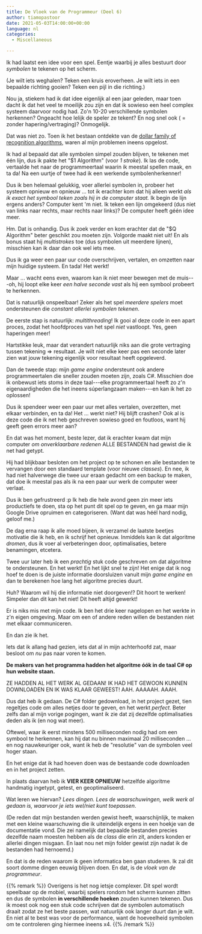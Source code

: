 ```yaml
---
title: De Vloek van de Programmeur (Deel 6)
author: tiamopastoor
date: 2021-05-03T14:00:00+00:00
language: nl
categories:
  - Miscellaneous

---
```

Ik had laatst een idee voor een spel. Eentje waarbij je alles bestuurt door _symbolen_ te tekenen op het scherm. 

(Je wilt iets weghalen? Teken een kruis eroverheen. Je wilt iets in een bepaalde richting gooien? Teken een pijl in die richting.)

Nou ja, stiekem had ik dat idee eigenlijk al een jaar geleden, maar toen dacht ik dat het veel te moeilijk zou zijn en dat ik sowieso een heel complex systeem daarvoor nodig had. Zo'n 10-20 verschillende symbolen herkennen? Ongeacht hoe lelijk de speler ze tekent? En nog snel ook ( = zonder hapering/vertraging)? Onmogelijk.

Dat was niet zo. Toen ik het bestaan ontdekte van de [dollar family of recognition algorithms][1], waren al mijn problemen ineens opgelost.

Ik had al bepaald dat alle symbolen simpel zouden blijven, te tekenen met één lijn, dus ik pakte het "$1 Algorithm" (voor _1 stroke_). Ik las de code, vertaalde het naar de programmeertaal waarin ik meestal spellen maak, en ta da! Na een uurtje of twee had ik een werkende symbolenherkenner!

Dus ik ben helemaal gelukkig, voer allerlei symbolen in, probeer het systeem opnieuw en opnieuw ... tot ik erachter kom dat hij alleen werkt _als ik exact het symbool teken zoals hij in de computer staat._ Ik begin de lijn ergens anders? Computer kent 'm niet. Ik teken een lijn omgekeerd (dus niet van links naar rechts, maar rechts naar links)? De computer heeft géén idee meer.

Hm. Dat is onhandig. Dus ik zoek verder en kom erachter dat de "$Q Algorithm" beter geschikt zou moeten zijn. Volgorde maakt niet uit! En als bonus staat hij _multistrokes_ toe (dus symbolen uit meerdere lijnen), misschien kan ik daar dan ook wel iets mee.

Dus ik ga weer een paar uur code overschrijven, vertalen, en omzetten naar mijn huidige systeem. En tada! Het werkt! 

Maar ... wacht eens even, waarom kan ik niet meer bewegen met de muis---oh, hij loopt elke keer _een halve seconde vast_ als hij een symbool probeert te herkennen.

Dat is natuurlijk onspeelbaar! Zeker als het spel _meerdere spelers_ moet ondersteunen die _constant allerlei symbolen tekenen_.

De eerste stap is natuurlijk: _multithreading_! Ik gooi al deze code in een apart proces, zodat het hoofdproces van het spel _niet_ vastloopt. Yes, geen haperingen meer!

Hartstikke leuk, maar dat verandert natuurlijk niks aan die grote vertraging tussen tekening => resultaat. Je wilt niet elke keer pas een seconde later zien wat jouw tekening eigenlijk voor resultaat heeft opgeleverd.

Dan de tweede stap: mijn _game engine_ ondersteunt ook andere programmeertalen die sneller zouden moeten zijn, zoals C#. Misschien doe ik onbewust iets stoms in deze taal---elke programmeertaal heeft zo z'n eigenaardigheden die het ineens súperlangzaam maken---en kan ik het zo oplossen!

Dus ik spendeer weer een paar uur met alles vertalen, overzetten, met elkaar verbinden, en ta da! Het ... werkt niet? Hij blijft crashen? Ook al is deze code die ik net heb geschreven sowieso goed en foutloos, want hij geeft geen errors meer aan?

En dat was het moment, beste lezer, dat ik erachter kwam dat mijn computer _om onverklaarbare redenen_ ALLE BESTANDEN had gewist die ik net had getypt. 

Hij had blijkbaar besloten om het project op te schonen en alle bestanden te vervangen door een standaard template (voor nieuwe _classes_). En nee, ik had niet halverwege die twee uur eraan gedacht om een backup te maken, dat doe ik meestal pas als ik na een paar uur werk de computer weer verlaat.

Dus ik ben gefrustreerd :p Ik heb die hele avond geen zin meer iets productiefs te doen, sta op het punt dit spel op te geven, en ga maar mijn Google Drive opruimen en categoriseren. (Want dat was héél hard nodig, geloof me.)

De dag erna raap ik alle moed bijeen, ik verzamel de laatste beetjes motivatie die ik heb, en ik schrijf het opnieuw. Inmiddels kan ik dat algoritme _dromen_, dus ik voer al verbeteringen door, optimalisaties, betere benamingen, etcetera.

Twee uur later heb ik een _prachtig_ stuk code geschreven om dat algoritme te ondersteunen. En het werkt! En het lijkt snel te zijn! Het enige dat ik nog hoef te doen is de juiste informatie doorsluizen vanuit mijn _game engine_ en dan te berekenen hoe lang het algoritme precies duurt.

Huh? Waarom wil hij die informatie niet doorgeven!? Dit hoort te werken! Simpeler dan dit kan het niet! Dit heeft altijd gewerkt!

Er is niks mis met mijn code. Ik ben het drie keer nagelopen en het werkte in z'n eigen omgeving. Maar om een of andere reden willen de bestanden niet met elkaar communiceren.

En dan zie ik het. 

Iets dat ik allang had gezien, iets dat al in mijn achterhoofd zat, maar besloot om _nu_ pas naar voren te komen.

**De makers van het programma hadden het algoritme óók in de taal C# op hun website staan.**

ZE HADDEN AL HET WERK AL GEDAAN! IK HAD HET GEWOON KUNNEN DOWNLOADEN EN IK WAS KLAAR GEWEEST! AAH. AAAAAH. AAAH.

Dus dat heb ik gedaan. De C# folder gedownload, in het project gezet, tien regeltjes code om alles netjes door te geven, en het werkt _perfect_. Beter zelfs dan al mijn vorige pogingen, want ik zie dat zij dezelfde optimalisaties deden als ik (en nog wat meer).

Oftewel, waar ik eerst minstens 500 milliseconden nodig had om een symbool te herkennen, kan hij dat nu binnen maximaal 20 milliseconden ... en nog nauwkeuriger ook, want ik heb de "resolutie" van de symbolen veel hoger staan. 

En het enige dat ik had hoeven doen was de bestaande code downloaden en in het project zetten.

In plaats daarvan heb ik **VIER KEER OPNIEUW** hetzelfde algoritme handmatig ingetypt, getest, en geoptimaliseerd.

Wat leren we hiervan? _Lees dingen. Lees de waarschuwingen, welk werk al gedaan is, waarvoor je iets wel/niet kunt toepassen_. 

(De reden dat mijn bestanden werden gewist heeft, waarschijnlijk, te maken met een kleine waarschuwing die ik uiteindelijk ergens in een hoekje van de documentatie vond. Die zei namelijk dat bepaalde bestanden precies dezelfde naam moesten hebben als de _class_ die erin zit, anders konden er allerlei dingen misgaan. En laat nou net mijn folder gewist zijn nadat ik de bestanden had hernoemd.)

En dat is de reden waarom ik geen informatica ben gaan studeren. Ik zal dit soort domme dingen eeuwig blijven doen. En dat, is de _vloek van de programmeur_.

{{% remark %}}
Overigens is het nog ietsje complexer. Dit spel wordt speelbaar op de mobiel, waarbij spelers rondom het scherm kunnen zitten en dus de symbolen **in verschillende hoeken** zouden kunnen tekenen. Dus ik moest ook nog een stuk code schrijven dat de symbolen automatisch draait zodat ze het beste passen, wat natuurlijk ook langer duurt dan je wilt. En niet al te best was voor de performance, want de hoeveelheid symbolen om te controleren ging hiermee ineens x4.
{{% /remark %}}

 [1]: https://depts.washington.edu/acelab/proj/dollar/index.html